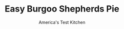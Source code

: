---
layout: ../../layouts/MarkdownPostLayout.astro
title: Easy Burgoo Shepherds Pie
author: America's Test Kitchen
pubDate: 2023-03-15
description: "Top burgoo with mashed potatoes for a stellar Day 2 dish."
image_url: https://res.cloudinary.com/hksqkdlah/image/upload/ar_1:1,c_fill,dpr_2.0,f_auto,fl_lossy.progressive.strip_profile,g_faces:auto,q_auto:low,w_344/7433_sfs-shephardspie-03-280923
tags: ["Main Courses","Chicken","Stews"]
calories: 
protein: 
carbohydrates: 
fats: 
fiber: 
ingredients: ["1 1/2 pounds, Yukon Gold potatoes, peeled and cut into 1-inch chunks","1/4 cup, buttermilk","5 tablespoons, unsalted butter","3 tablespoons, all-purpose flour","1 tablespoon, tomato paste","4 cups, leftover Kentucky Burgoo","1 large, egg, lightly beaten"]
serves: 
time: "1¼ hours"
instructions: ["MASH POTATOES Adjust oven rack to upper-middle position and heat oven to 450 degrees. Bring potatoes and enough water to cover by 1 inch to boil in large pot over high heat. Reduce heat to medium and simmer until potatoes are tender, about 15 minutes. Drain potatoes, then return to pot and mash until smooth. Add buttermilk and 3 tablespoons butter and stir gently until butter is melted and liquid has been absorbed. Season with salt and pepper.","MAKE FILLING Melt remaining butter in large saucepan over medium heat. Stir in flour and tomato paste and cook until dark red and fragrant, about 2 minutes. Slowly stir in burgoo and bring to boil. Reduce heat to medium-low and simmer until thickened slightly, about 3 minutes. Divide filling evenly among six 6-ounce ramekins.","TOP AND BAKE Spread mashed potatoes over filling, using spatula to smooth. Brush with egg and drag fork over potatoes to make ridges. Bake on rimmed baking sheet until filling is bubbling and potatoes are golden, about 10 minutes. Let cool 5 minutes. Serve."]
nutrition: ["null calories"]
notes: "You will need six 6-ounce oven-safe ramekins for this recipe."
---